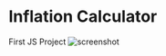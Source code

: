 # Inflation Calculator

First JS Project
![screenshot](https://github.com/Simon0568/Kalkulator-Inflacije/assets/44446886/5645f0d8-4a4d-4ce0-86fa-d49afd9fcebc)
